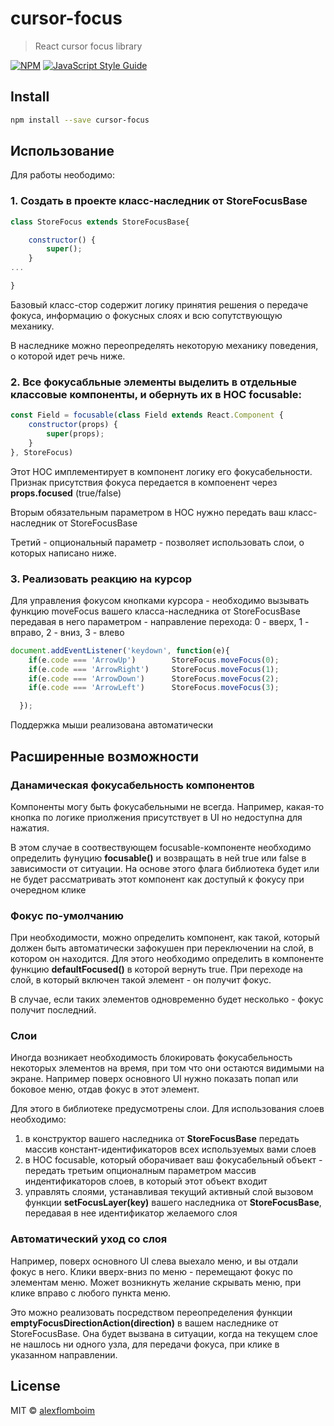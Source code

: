 # cursor-focus

> React cursor focus library

[![NPM](https://img.shields.io/npm/v/cursor-focus.svg)](https://www.npmjs.com/package/cursor-focus) [![JavaScript Style Guide](https://img.shields.io/badge/code_style-standard-brightgreen.svg)](https://standardjs.com)

## Install

```bash
npm install --save cursor-focus
```

## Использование

Для работы неободимо:

### 1. Создать в проекте класс-наследник от **StoreFocusBase**
```jsx
class StoreFocus extends StoreFocusBase{

    constructor() {
        super();
    }
...

}
```
Базовый класс-стор содержит логику принятия решения о передаче фокуса, информацию о фокусных слоях и всю сопутствующую механику.

В наследнике можно переопределять некоторую механику поведения, о которой идет речь ниже.

### 2. Все фокусабльные элементы выделить в отдельные классовые компоненты, и обернуть их в HOC focusable:
```jsx
const Field = focusable(class Field extends React.Component {
    constructor(props) {
        super(props);
    }
}, StoreFocus)

```
Этот HOC имплементирует в компонент логику его фокусабельности. Признак присутствия фокуса передается в компоенент через **props.focused** (true/false)

Вторым обязательным параметром в HOC нужно передать ваш класс-наследник от StoreFocusBase

Третий - опциональный параметр - позволяет использовать слои, о которых написано ниже.

### 3. Реализовать реакцию на курсор
Для управления фокусом кнопками курсора - необходимо вызывать функцию moveFocus вашего класса-наследника от StoreFocusBase передавая в него параметром - направление перехода: 0 - вверх, 1 - вправо, 2 - вниз, 3 - влево
```jsx
document.addEventListener('keydown', function(e){
    if(e.code === 'ArrowUp')        StoreFocus.moveFocus(0);
    if(e.code === 'ArrowRight')     StoreFocus.moveFocus(1);
    if(e.code === 'ArrowDown')      StoreFocus.moveFocus(2);
    if(e.code === 'ArrowLeft')      StoreFocus.moveFocus(3);

  });
```

Поддержка мыши реализована автоматически

## Расширенные возможности

### Данамическая фокусабельность компонентов

Компоненты могу быть фокусабельными не всегда. Например, какая-то кнопка по логике приолжения присутствует в UI но недоступна для нажатия.

В этом случае в соотвествующем focusable-компоненте необходимо определить фунуцию **focusable()** и возвращать в ней true или false в зависимости от ситуации. На основе этого флага библиотека будет или не будет рассматривать этот компонент как доступый к фокусу при очередном клике

### Фокус по-умолчанию

При необходимости, можно определить компонент, как такой, который должен быть автоматически зафокушен при переключении на слой, в котором он находится. Для этого необходимо определить в компоненте функцию **defaultFocused()** в которой вернуть true. При переходе на слой, в который включен такой элемент - он получит фокус.

В случае, если таких элементов одновременно будет несколько - фокус получит последний.

### Слои

Иногда возникает необходимость блокировать фокусабельность некоторых элементов на время, при том что они остаются видимыми на экране. Например поверх основного UI нужно показать попап или боковое меню, отдав фокус в этот элемент.

Для этого в библиотеке предусмотрены слои. Для использования слоев необходимо:
1. в конструктор вашего наследника от **StoreFocusBase** передать массив констант-идентификаторов всех используемых вами слоев
2. в HOC focusable, который оборачивает ваш фокусабельный объект - передать третьим опционалным параметром массив индентификаторов слоев, в который этот объект входит
3. управлять слоями, устанавливая текущий активный слой вызовом функции **setFocusLayer(key)** вашего наследника от **StoreFocusBase**, передавая в нее идентификатор желаемого слоя

### Автоматический уход со слоя

Например, поверх основного UI слева выехало меню, и вы отдали фокус в него. Клики вверх-вниз по меню - перемещают фокус по элементам меню. Может возникнуть желание скрывать меню, при клике вправо с любого пункта меню.

Это можно реализовать посредством переопределения функции **emptyFocusDirectionAction(direction)** в вашем наследнике от StoreFocusBase. Она будет вызвана в ситуации, когда на текущем слое не нашлось ни одного узла, для передачи фокуса, при клике в указанном направлении.




## License

MIT © [alexflomboim](https://github.com/alexflomboim)
